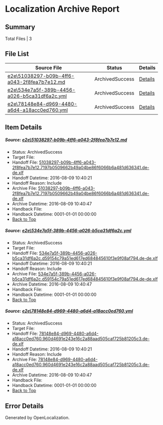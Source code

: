 # <a name='report-top'></a> Localization Archive Report

## Summary
 Total Files | 3

## File List
 Source File | Status | Details 
 ----------- | ------ | ------- 
 [e2e\51038297-b09b-4ff6-a043-2f8fea7b7e12.md](https://github.com/OpenLocalizationTestOrg/oltest/blob/f591f55f48a3566ec62d50fbb8a6a0d49702ec99/e2e/51038297-b09b-4ff6-a043-2f8fea7b7e12.md) | ArchivedSuccess | [Details](#142bc50ec138e836466d43f06b52dc83c2aebb9a3)
 [e2e\534e7a5f-389b-4456-a026-b5ca31df6a2c.yml](https://github.com/OpenLocalizationTestOrg/oltest/blob/f591f55f48a3566ec62d50fbb8a6a0d49702ec99/e2e/534e7a5f-389b-4456-a026-b5ca31df6a2c.yml) | ArchivedSuccess | [Details](#228317d2ba21626213f8d9f00570bd894d072cf84)
 [e2e\78148e84-d969-4480-a6d4-a18acc0ed760.yml](https://github.com/OpenLocalizationTestOrg/oltest/blob/f591f55f48a3566ec62d50fbb8a6a0d49702ec99/e2e/78148e84-d969-4480-a6d4-a18acc0ed760.yml) | ArchivedSuccess | [Details](#910a428dc359b9d7dd1b983248816a14ee38a2fd6)

## Item Details
##### <a name='142bc50ec138e836466d43f06b52dc83c2aebb9a3'></a> Source: [e2e\51038297-b09b-4ff6-a043-2f8fea7b7e12.md](https://github.com/OpenLocalizationTestOrg/oltest/blob/f591f55f48a3566ec62d50fbb8a6a0d49702ec99/e2e/51038297-b09b-4ff6-a043-2f8fea7b7e12.md)
* Status: ArchivedSuccess
* Target File: 
* Handoff File: [51038297-b09b-4ff6-a043-2f8fea7b7e12.7197b0509662b49a04be86f6066b6a481d636341.de-de.xlf](https://github.com/OpenLocalizationTestOrg/olhandoff-e2e/blob/4a1f46bd1a1120a299db732e982b4b800dbe19b4/ol-handoff/OpenLocalizationTestOrg/ol-test-dede/ci/ht/51038297-b09b-4ff6-a043-2f8fea7b7e12.7197b0509662b49a04be86f6066b6a481d636341.de-de.xlf)
* Handoff Datetime: 2016-08-09 10:40:21
* Handoff Reason: Include
* Archive File: [51038297-b09b-4ff6-a043-2f8fea7b7e12.7197b0509662b49a04be86f6066b6a481d636341.de-de.xlf](https://github.com/OpenLocalizationTestOrg/olhandoff-e2e/blob/9f61fac0766098684a474c5cd73d488bbe739c75/ol-archive/OpenLocalizationTestOrg/ol-test-dede/ci/ht/51038297-b09b-4ff6-a043-2f8fea7b7e12.7197b0509662b49a04be86f6066b6a481d636341.de-de.xlf)
* Archive Datetime: 2016-08-09 10:40:47
* Handback File: 
* Handback Datetime: 0001-01-01 00:00:00
* [Back to Top](#report-top)

##### <a name='228317d2ba21626213f8d9f00570bd894d072cf84'></a> Source: [e2e\534e7a5f-389b-4456-a026-b5ca31df6a2c.yml](https://github.com/OpenLocalizationTestOrg/oltest/blob/f591f55f48a3566ec62d50fbb8a6a0d49702ec99/e2e/534e7a5f-389b-4456-a026-b5ca31df6a2c.yml)
* Status: ArchivedSuccess
* Target File: 
* Handoff File: [534e7a5f-389b-4456-a026-b5ca31df6a2c.d59154c79a51ed617ed684845610f3e9f08af794.de-de.xlf](https://github.com/OpenLocalizationTestOrg/olhandoff-e2e/blob/4a1f46bd1a1120a299db732e982b4b800dbe19b4/ol-handoff/OpenLocalizationTestOrg/ol-test-dede/ci/ht/534e7a5f-389b-4456-a026-b5ca31df6a2c.d59154c79a51ed617ed684845610f3e9f08af794.de-de.xlf)
* Handoff Datetime: 2016-08-09 10:40:21
* Handoff Reason: Include
* Archive File: [534e7a5f-389b-4456-a026-b5ca31df6a2c.d59154c79a51ed617ed684845610f3e9f08af794.de-de.xlf](https://github.com/OpenLocalizationTestOrg/olhandoff-e2e/blob/9f61fac0766098684a474c5cd73d488bbe739c75/ol-archive/OpenLocalizationTestOrg/ol-test-dede/ci/ht/534e7a5f-389b-4456-a026-b5ca31df6a2c.d59154c79a51ed617ed684845610f3e9f08af794.de-de.xlf)
* Archive Datetime: 2016-08-09 10:40:47
* Handback File: 
* Handback Datetime: 0001-01-01 00:00:00
* [Back to Top](#report-top)

##### <a name='910a428dc359b9d7dd1b983248816a14ee38a2fd6'></a> Source: [e2e\78148e84-d969-4480-a6d4-a18acc0ed760.yml](https://github.com/OpenLocalizationTestOrg/oltest/blob/f591f55f48a3566ec62d50fbb8a6a0d49702ec99/e2e/78148e84-d969-4480-a6d4-a18acc0ed760.yml)
* Status: ArchivedSuccess
* Target File: 
* Handoff File: [78148e84-d969-4480-a6d4-a18acc0ed760.960d4691e243e16c2a88aad505caf725b81205c3.de-de.xlf](https://github.com/OpenLocalizationTestOrg/olhandoff-e2e/blob/4a1f46bd1a1120a299db732e982b4b800dbe19b4/ol-handoff/OpenLocalizationTestOrg/ol-test-dede/ci/ht/78148e84-d969-4480-a6d4-a18acc0ed760.960d4691e243e16c2a88aad505caf725b81205c3.de-de.xlf)
* Handoff Datetime: 2016-08-09 10:40:21
* Handoff Reason: Include
* Archive File: [78148e84-d969-4480-a6d4-a18acc0ed760.960d4691e243e16c2a88aad505caf725b81205c3.de-de.xlf](https://github.com/OpenLocalizationTestOrg/olhandoff-e2e/blob/9f61fac0766098684a474c5cd73d488bbe739c75/ol-archive/OpenLocalizationTestOrg/ol-test-dede/ci/ht/78148e84-d969-4480-a6d4-a18acc0ed760.960d4691e243e16c2a88aad505caf725b81205c3.de-de.xlf)
* Archive Datetime: 2016-08-09 10:40:47
* Handback File: 
* Handback Datetime: 0001-01-01 00:00:00
* [Back to Top](#report-top)


## Error Details

Generated by OpenLocalization.
